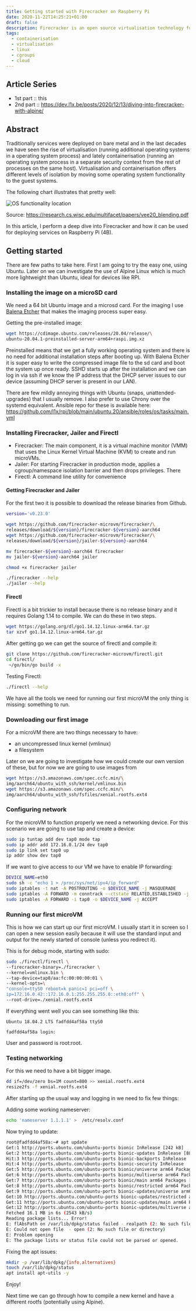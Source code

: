 ```yaml
---
title: Getting started with Firecracker on Raspberry Pi
date: 2020-11-22T14:25:21+01:00
draft: false
description: Firecracker is an open source virtualisation technology for creating and managing secure, multi-tenant container services.
tags:
  - containerisation
  - virtualisation
  - linux
  - cgroups
  - cloud
---
```


## Article Series

- 1st part :: this
- 2nd part :: https://dev.l1x.be/posts/2020/12/13/diving-into-firecracker-with-alpine/

## Abstract

Traditionally services were deployed on bare metal and in the last decades we have seen the rise of virtualisation (running additional operating systems in a operating system process) and lately containerisation (running an operating system process in a separate security context from the rest of processes on the same host). Virtualisation and containerisation offers different levels of isolation by moving some operating system functionality to the guest systems.

The following chart illustrates that pretty well:

![OS functionality location](https://dev.l1x.be/img/isolation.png)

Source: https://research.cs.wisc.edu/multifacet/papers/vee20_blending.pdf

In this article, I perform a deep dive into Firecracker and how it can be used for deploying services on Raspberry Pi (4B).

## Getting started

There are few paths to take here. First I am going to try the easy one, using Ubuntu. Later on we can investigate the use of Alpine Linux which is much more lightweight than Ubuntu, ideal for devices like RPI.

### Installing the image on a microSD card

We need a 64 bit Ubuntu image and a microsd card. For the imaging I use [Balena Etcher](https://www.balena.io/etcher/) that makes the imaging process super easy.

Getting the pre-installed image:

```bash
wget https://cdimage.ubuntu.com/releases/20.04/release/\
ubuntu-20.04.1-preinstalled-server-arm64+raspi.img.xz
```

Preinstalled means that we get a fully working operating system and there is no need for additional installation steps after booting up. With Balena Etcher it is super easy to write the compressed image file to the sd card and boot the system up once ready. SSHD starts up after the installation and we can log in via ssh if we know the IP address that the DHCP server issues to our device (assuming DHCP server is present in our LAN).

There are few mildly annoying things with Ubuntu (snaps, unattended-upgrades) that I usually remove. I also prefer to use Chrony over the systemd equivalent. Ansible repo for these is available here: https://github.com/l1x/rpi/blob/main/ubuntu.20/ansible/roles/os/tasks/main.yml

### Installing Firecracker, Jailer and Firectl

- Firecracker: The main component, it is a virtual machine monitor (VMM) that uses the Linux Kernel Virtual Machine (KVM) to create and run microVMs.
- Jailer: For starting Firecracker in production mode, applies a cgroup/namespace isolation barrier and then drops privileges. There
- Firectl: A command line utility for convenience

#### Getting Firecracker and Jailer

For the first two it is possible to download the release binaries from Github.

```bash
version='v0.23.0'

wget https://github.com/firecracker-microvm/firecracker/\
releases/download/${version}/firecracker-${version}-aarch64
wget https://github.com/firecracker-microvm/firecracker/\
releases/download/${version}/jailer-${version}-aarch64

mv firecracker-${version}-aarch64 firecracker
mv jailer-${version}-aarch64 jailer

chmod +x firecracker jailer

./firecracker --help
./jailer --help
```

#### Firectl

Firectl is a bit trickier to install because there is no release binary and it requires Golang 1.14 to compile. We can do these in two steps.

```bash
wget https://golang.org/dl/go1.14.12.linux-arm64.tar.gz
tar xzvf go1.14.12.linux-arm64.tar.gz
```

After getting go we can get the source of firectl and compile it:

```bash
git clone https://github.com/firecracker-microvm/firectl.git
cd firectl/
 ~/go/bin/go build -x
```

Testing Firectl:

```bash
./firectl --help
```

We have all the tools we need for running our first microVM the only thing is missing: something to run.

### Downloading our first image

For a microVM there are two things necessary to have:

- an uncompressed linux kernel (vmlinux)
- a filesystem

Later on we are going to investigate how we could create our own version of these, but for now we are going to use images from

```bash
wget https://s3.amazonaws.com/spec.ccfc.min/\
img/aarch64/ubuntu_with_ssh/kernel/vmlinux.bin
wget https://s3.amazonaws.com/spec.ccfc.min/\
img/aarch64/ubuntu_with_ssh/fsfiles/xenial.rootfs.ext4
```

### Configuring network

For the microVM to function properly we need a networking device. For this scenario we are going to use tap and create a device:

```bash
sudo ip tuntap add dev tap0 mode tap
sudo ip addr add 172.16.0.1/24 dev tap0
sudo ip link set tap0 up
ip addr show dev tap0
```

If we want to give access to our VM we have to enable IP forwarding:

```bash
DEVICE_NAME=eth0
sudo sh -c "echo 1 > /proc/sys/net/ipv4/ip_forward"
sudo iptables -t nat -A POSTROUTING -o $DEVICE_NAME -j MASQUERADE
sudo iptables -A FORWARD -m conntrack --ctstate RELATED,ESTABLISHED -j ACCEPT
sudo iptables -A FORWARD -i tap0 -o $DEVICE_NAME -j ACCEPT
```

### Running our first microVM

This is how we can start up our first microVM. I usually start it in screen so I can open a new session easily because it will use the standard input and output for the newly started of console (unless you redirect it).

This is for debug mode, starting with sudo:

```bash
sudo ./firectl/firectl \
--firecracker-binary=./firecracker \
--kernel=vmlinux.bin \
--tap-device=tap0/aa:fc:00:00:00:01 \
--kernel-opts=\
"console=ttyS0 reboot=k panic=1 pci=off \
ip=172.16.0.42::172.16.0.1:255.255.255.0::eth0:off" \
--root-drive=./xenial.rootfs.ext4
```

If everything went well you can see something like this:

```
Ubuntu 18.04.2 LTS fadfdd4af58a ttyS0

fadfdd4af58a login:
```

User and password is root:root.

### Testing networking

For this we need to have a bit bigger image.

```bash
dd if=/dev/zero bs=1M count=800 >> xenial.rootfs.ext4
resize2fs -f xenial.rootfs.ext4
```

After starting up the usual way and logging in we need to fix few things:

Adding some working nameserver:

```bash
echo 'nameserver 1.1.1.1' >  /etc/resolv.conf
```

Now trying to update:

```bash
root@fadfdd4af58a:~# apt update
Get:1 http://ports.ubuntu.com/ubuntu-ports bionic InRelease [242 kB]
Get:2 http://ports.ubuntu.com/ubuntu-ports bionic-updates InRelease [88.7 kB]
Hit:3 http://ports.ubuntu.com/ubuntu-ports bionic-backports InRelease
Hit:4 http://ports.ubuntu.com/ubuntu-ports bionic-security InRelease
Get:5 http://ports.ubuntu.com/ubuntu-ports bionic/universe arm64 Packages [11.0 MB]
Get:6 http://ports.ubuntu.com/ubuntu-ports bionic/multiverse arm64 Packages [153 kB]
Get:7 http://ports.ubuntu.com/ubuntu-ports bionic/main arm64 Packages [1285 kB]
Get:8 http://ports.ubuntu.com/ubuntu-ports bionic/restricted arm64 Packages [572 B]
Get:9 http://ports.ubuntu.com/ubuntu-ports bionic-updates/universe arm64 Packages [1865 kB]
Get:10 http://ports.ubuntu.com/ubuntu-ports bionic-updates/restricted arm64 Packages [2262 B]
Get:11 http://ports.ubuntu.com/ubuntu-ports bionic-updates/main arm64 Packages [1431 kB]
Get:12 http://ports.ubuntu.com/ubuntu-ports bionic-updates/multiverse arm64 Packages [5758 B]
Fetched 16.1 MB in 6s (2543 kB/s)
Reading package lists... Error!
E: flAbsPath on /var/lib/dpkg/status failed - realpath (2: No such file or directory)
E: Could not open file  - open (2: No such file or directory)
E: Problem opening
E: The package lists or status file could not be parsed or opened.
```

Fixing the apt issues:

```bash
mkdir -p /var/lib/dpkg/{info,alternatives}
touch /var/lib/dpkg/status
apt install apt-utils -y
```

Enjoy!

Next time we can go through how to compile a new kernel and have a different rootfs (potentially using Alpine).
